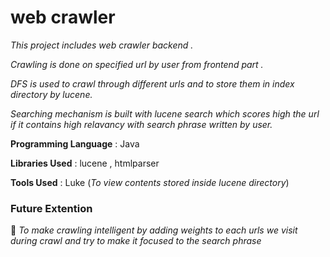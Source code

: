 # web crawler

*This project includes web crawler backend .* 

*Crawling is done on specified url by user from frontend part .* 

*DFS is used to crawl through different urls and to store them in index directory by lucene.*

*Searching mechanism is built with lucene search which scores high the url if it contains high relavancy with search phrase written by user.*

**Programming Language** : Java

**Libraries Used**       : lucene , htmlparser

**Tools Used**           : Luke (*To view contents stored inside lucene directory*)

### Future Extention

:star2: *To make crawling intelligent by adding weights to each urls we visit during crawl and try to make it focused to the search phrase*  
